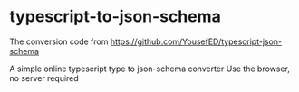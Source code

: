 # typescript-to-json-schema

The conversion code from https://github.com/YousefED/typescript-json-schema

A simple online typescript type to json-schema converter
Use the browser, no server required
